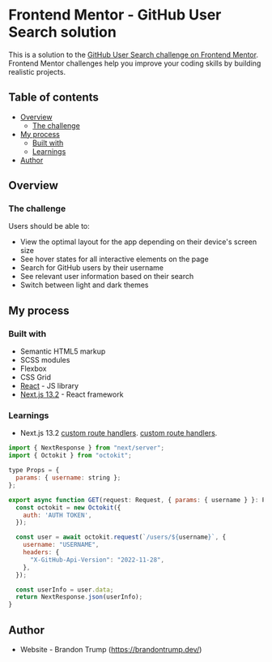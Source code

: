 # Frontend Mentor - GitHub User Search solution

This is a solution to the [GitHub User Search challenge on Frontend Mentor](https://www.frontendmentor.io/challenges/github-user-search-app-Q09YOgaH6). Frontend Mentor challenges help you improve your coding skills by building realistic projects.

## Table of contents

- [Overview](#overview)
  - [The challenge](#the-challenge)
- [My process](#my-process)
  - [Built with](#built-with)
  - [Learnings](#learnings)
- [Author](#author)

## Overview

### The challenge

Users should be able to:

- View the optimal layout for the app depending on their device's screen size
- See hover states for all interactive elements on the page
- Search for GitHub users by their username
- See relevant user information based on their search
- Switch between light and dark themes

## My process

### Built with

- Semantic HTML5 markup
- SCSS modules
- Flexbox
- CSS Grid
- [React](https://reactjs.org/) - JS library
- [Next.js 13.2](https://nextjs.org/docs/getting-started) - React framework

### Learnings

- Next.js 13.2 [custom route handlers](htps://nextjs.org/blog/next-13-2#custom-route-handlers). [custom route handlers](htps://nextjs.org/blog/next-13-2#custom-route-handlers).

```js
import { NextResponse } from "next/server";
import { Octokit } from "octokit";

type Props = {
  params: { username: string };
};

export async function GET(request: Request, { params: { username } }: Props) {
  const octokit = new Octokit({
    auth: 'AUTH TOKEN',
  });

  const user = await octokit.request(`/users/${username}`, {
    username: "USERNAME",
    headers: {
      "X-GitHub-Api-Version": "2022-11-28",
    },
  });

  const userInfo = user.data;
  return NextResponse.json(userInfo);
}
```

## Author

- Website - Brandon Trump (https://brandontrump.dev/)
